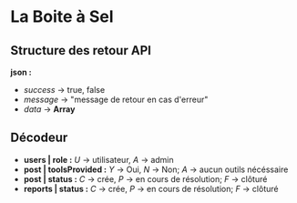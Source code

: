 # La Boite à Sel

## Structure des retour API
**json :**
- *success* -> true, false
- *message* -> "message de retour en cas d'erreur"
- *data* -> __Array__

## Décodeur
- **users | role :** *U* -> utilisateur, *A* -> admin
- **post | toolsProvided :** *Y* -> Oui, *N* -> Non; *A* -> aucun outils nécéssaire
- **post | status :** *C* -> crée, *P* -> en cours de résolution; *F* -> clôturé
- **reports | status :** *C* -> crée, *P* -> en cours de résolution; *F* -> clôturé

